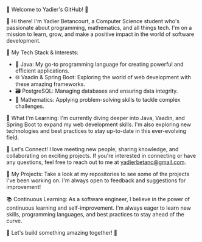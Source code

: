 🌟 Welcome to Yadier's GitHub! 🌟

👋 Hi there! I'm Yadier Betancourt, a Computer Science student who's passionate about programming, mathematics, and all things tech. I'm on a mission to learn, grow, and make a positive impact in the world of software development.

🚀 My Tech Stack & Interests:
- 🌟 Java: My go-to programming language for creating powerful and efficient applications.
- 🌐 Vaadin & Spring Boot: Exploring the world of web development with these amazing frameworks.
- 🗃️ PostgreSQL: Managing databases and ensuring data integrity.
- 🔢 Mathematics: Applying problem-solving skills to tackle complex challenges.

🌱 What I'm Learning:
I'm currently diving deeper into Java, Vaadin, and Spring Boot to expand my web development skills. I'm also exploring new technologies and best practices to stay up-to-date in this ever-evolving field.

👥 Let's Connect!
I love meeting new people, sharing knowledge, and collaborating on exciting projects. If you're interested in connecting or have any questions, feel free to reach out to me at yadierbetanc@gmail.com.

🔭 My Projects:
Take a look at my repositories to see some of the projects I've been working on. I'm always open to feedback and suggestions for improvement!

📚 Continuous Learning:
As a software engineer, I believe in the power of continuous learning and self-improvement. I'm always eager to learn new skills, programming languages, and best practices to stay ahead of the curve.

🌟 Let's build something amazing together! 🌟


<!---
yabetancourt/yabetancourt is a ✨ special ✨ repository because its `README.md` (this file) appears on your GitHub profile.
You can click the Preview link to take a look at your changes.
--->
